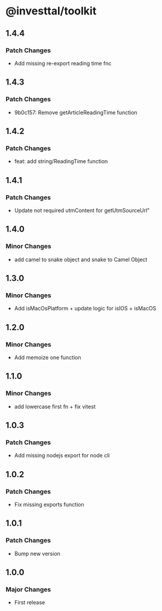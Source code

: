 # @investtal/toolkit

## 1.4.4

### Patch Changes

- Add missing re-export reading time fnc

## 1.4.3

### Patch Changes

- 9b0c157: Remove getArticleReadingTime function

## 1.4.2

### Patch Changes

- feat: add string/ReadingTime function

## 1.4.1

### Patch Changes

- Update not required utmContent for getUtmSourceUrl"

## 1.4.0

### Minor Changes

- add camel to snake object and snake to Camel Object

## 1.3.0

### Minor Changes

- Add isMacOsPlatform + update logic for isIOS + isMacOS

## 1.2.0

### Minor Changes

- Add memoize one function

## 1.1.0

### Minor Changes

- add lowercase first fn + fix vitest

## 1.0.3

### Patch Changes

- Add missing nodejs export for node cli

## 1.0.2

### Patch Changes

- Fix missing exports function

## 1.0.1

### Patch Changes

- Bump new version

## 1.0.0

### Major Changes

- First release
